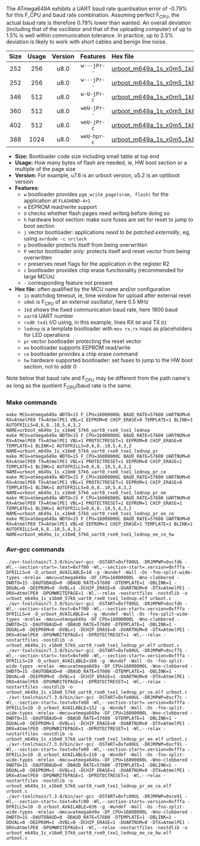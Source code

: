 The ATmega649A exhibits a UART baud rate quantisation error of -0.79% for this F_CPU and baud rate combination. Assuming perfect F<sub>CPU</sub>, the actual baud rate is therefore 0.79% lower than wanted. An overall deviation (including that of the oscillator and that of the uploading computer) of up to 1.5% is well within communication tolerance. In practice, up to 2.5% deviation is likely to work with short cables and benign line noise.

|Size|Usage|Version|Features|Hex file|
|:-:|:-:|:-:|:-:|:--|
|252|256|u8.0|`w---jPr--`|[urboot_m649a_1s_x0m5_1k8_uart0_rxe0_txe1_lednop.hex](https://raw.githubusercontent.com/stefanrueger/urboot.hex/main/mcus/atmega649a/watchdog_1_s/external_oscillator_x/%2B0m500000_hz/%2B%2B%2B1k8_baud/uart0_rxe0_txe1/lednop/urboot_m649a_1s_x0m5_1k8_uart0_rxe0_txe1_lednop.hex)|
|252|256|u8.0|`w---jPr--`|[urboot_m649a_1s_x0m5_1k8_uart0_rxe0_txe1_lednop_pr.hex](https://raw.githubusercontent.com/stefanrueger/urboot.hex/main/mcus/atmega649a/watchdog_1_s/external_oscillator_x/%2B0m500000_hz/%2B%2B%2B1k8_baud/uart0_rxe0_txe1/lednop/urboot_m649a_1s_x0m5_1k8_uart0_rxe0_txe1_lednop_pr.hex)|
|346|512|u8.0|`w-U-jPr-c`|[urboot_m649a_1s_x0m5_1k8_uart0_rxe0_txe1_lednop_pr_ce.hex](https://raw.githubusercontent.com/stefanrueger/urboot.hex/main/mcus/atmega649a/watchdog_1_s/external_oscillator_x/%2B0m500000_hz/%2B%2B%2B1k8_baud/uart0_rxe0_txe1/lednop/urboot_m649a_1s_x0m5_1k8_uart0_rxe0_txe1_lednop_pr_ce.hex)|
|360|512|u8.0|`weU-jPr--`|[urboot_m649a_1s_x0m5_1k8_uart0_rxe0_txe1_lednop_pr_ee.hex](https://raw.githubusercontent.com/stefanrueger/urboot.hex/main/mcus/atmega649a/watchdog_1_s/external_oscillator_x/%2B0m500000_hz/%2B%2B%2B1k8_baud/uart0_rxe0_txe1/lednop/urboot_m649a_1s_x0m5_1k8_uart0_rxe0_txe1_lednop_pr_ee.hex)|
|402|512|u8.0|`weU-jPr-c`|[urboot_m649a_1s_x0m5_1k8_uart0_rxe0_txe1_lednop_pr_ee_ce.hex](https://raw.githubusercontent.com/stefanrueger/urboot.hex/main/mcus/atmega649a/watchdog_1_s/external_oscillator_x/%2B0m500000_hz/%2B%2B%2B1k8_baud/uart0_rxe0_txe1/lednop/urboot_m649a_1s_x0m5_1k8_uart0_rxe0_txe1_lednop_pr_ee_ce.hex)|
|388|1024|u8.0|`weU-hpr-c`|[urboot_m649a_1s_x0m5_1k8_uart0_rxe0_txe1_lednop_ee_ce_hw.hex](https://raw.githubusercontent.com/stefanrueger/urboot.hex/main/mcus/atmega649a/watchdog_1_s/external_oscillator_x/%2B0m500000_hz/%2B%2B%2B1k8_baud/uart0_rxe0_txe1/lednop/urboot_m649a_1s_x0m5_1k8_uart0_rxe0_txe1_lednop_ee_ce_hw.hex)|

- **Size:** Bootloader code size including small table at top end
- **Usage:** How many bytes of flash are needed, ie, HW boot section or a multiple of the page size
- **Version:** For example, u7.6 is an urboot version, o5.2 is an optiboot version
- **Features:**
  + `w` bootloader provides `pgm_write_page(sram, flash)` for the application at `FLASHEND-4+1`
  + `e` EEPROM read/write support
  + `U` checks whether flash pages need writing before doing so
  + `h` hardware boot section: make sure fuses are set for reset to jump to boot section
  + `j` vector bootloader: applications *need to be patched externally*, eg, using `avrdude -c urclock`
  + `p` bootloader protects itself from being overwritten
  + `P` vector bootloader only: protects itself and reset vector from being overwritten
  + `r` preserves reset flags for the application in the register R2
  + `c` bootloader provides chip erase functionality (recommended for large MCUs)
  + `-` corresponding feature not present
- **Hex file:** often qualified by the MCU name and/or configuration
  + `1s` watchdog timeout, ie, time window for upload after external reset
  + `x0m5` is F<sub>CPU</sub> of an external oscillator, here 0.5 MHz
  + `1k8` shows the fixed communication baud rate, here 1800 baud
  + `uart0` UART number
  + `rxd0 txd1` I/O using, in this example, lines RX `D0` and TX `D1`
  + `lednop` is a template bootloader with `mov rx,rx` nops as placeholders for LED operations
  + `pr` vector bootloader protecting the reset vector
  + `ee` bootloader supports EEPROM read/write
  + `ce` bootloader provides a chip erase command
  + `hw` hardware supported bootloader: set fuses to jump to the HW boot section, not to addr 0


Note below that baud rate and F<sub>CPU</sub> may be different from the path name's as long as the quotient F<sub>CPU</sub>/baud rate is the same.

### Make commands
```
make MCU=atmega649a WDTO=1S F_CPU=16000000L BAUD_RATE=57600 UARTNUM=0 RX=AtmelPE0 TX=AtmelPE1 VBL=1 EEPROM=0 CHIP_ERASE=0 TEMPLATE=1 BLINK=1 AUTOFRILLS=0,6,8..10,5,4,3,2 NAME=urboot_m649a_1s_x16m0_57k6_uart0_rxe0_txe1_lednop
make MCU=atmega649a WDTO=1S F_CPU=16000000L BAUD_RATE=57600 UARTNUM=0 RX=AtmelPE0 TX=AtmelPE1 VBL=1 PROTECTRESET=1 EEPROM=0 CHIP_ERASE=0 TEMPLATE=1 BLINK=1 AUTOFRILLS=0,6,8..10,5,4,3,2 NAME=urboot_m649a_1s_x16m0_57k6_uart0_rxe0_txe1_lednop_pr
make MCU=atmega649a WDTO=1S F_CPU=16000000L BAUD_RATE=57600 UARTNUM=0 RX=AtmelPE0 TX=AtmelPE1 VBL=1 PROTECTRESET=1 EEPROM=0 CHIP_ERASE=1 TEMPLATE=1 BLINK=1 AUTOFRILLS=0,6,8..10,5,4,3,2 NAME=urboot_m649a_1s_x16m0_57k6_uart0_rxe0_txe1_lednop_pr_ce
make MCU=atmega649a WDTO=1S F_CPU=16000000L BAUD_RATE=57600 UARTNUM=0 RX=AtmelPE0 TX=AtmelPE1 VBL=1 PROTECTRESET=1 EEPROM=1 CHIP_ERASE=0 TEMPLATE=1 BLINK=1 AUTOFRILLS=0,6,8..10,5,4,3,2 NAME=urboot_m649a_1s_x16m0_57k6_uart0_rxe0_txe1_lednop_pr_ee
make MCU=atmega649a WDTO=1S F_CPU=16000000L BAUD_RATE=57600 UARTNUM=0 RX=AtmelPE0 TX=AtmelPE1 VBL=1 PROTECTRESET=1 EEPROM=1 CHIP_ERASE=1 TEMPLATE=1 BLINK=1 AUTOFRILLS=0,6,8..10,5,4,3,2 NAME=urboot_m649a_1s_x16m0_57k6_uart0_rxe0_txe1_lednop_pr_ee_ce
make MCU=atmega649a WDTO=1S F_CPU=16000000L BAUD_RATE=57600 UARTNUM=0 RX=AtmelPE0 TX=AtmelPE1 VBL=0 EEPROM=1 CHIP_ERASE=1 TEMPLATE=1 BLINK=1 AUTOFRILLS=0,6,8..10,5,4,3,2 NAME=urboot_m649a_1s_x16m0_57k6_uart0_rxe0_txe1_lednop_ee_ce_hw
```

### Avr-gcc commands
```
./avr-toolchain/7.3.0/bin/avr-gcc -DSTART=0xff00UL -DRJMPWP=0xcfdb -Wl,--section-start=.text=0xff00 -Wl,--section-start=.version=0xfffa -DFRILLS=4 -D_urboot_AVAILABLE=18 -g -Wundef -Wall -Os -fno-split-wide-types -mrelax -mmcu=atmega649a -DF_CPU=16000000L -Wno-clobbered -DWDTO=1S -DAUTOBAUD=0 -DBAUD_RATE=57600 -DTEMPLATE=1 -DBLINK=1 -DDUAL=0 -DEEPROM=0 -DVBL=1 -DCHIP_ERASE=0 -DUARTNUM=0 -DTX=AtmelPE1 -DRX=AtmelPE0 -DPGMWRITEPAGE=1 -Wl,--relax -nostartfiles -nostdlib -o urboot_m649a_1s_x16m0_57k6_uart0_rxe0_txe1_lednop.elf urboot.c
./avr-toolchain/7.3.0/bin/avr-gcc -DSTART=0xff00UL -DRJMPWP=0xcfdb -Wl,--section-start=.text=0xff00 -Wl,--section-start=.version=0xfffa -DFRILLS=4 -D_urboot_AVAILABLE=4 -g -Wundef -Wall -Os -fno-split-wide-types -mrelax -mmcu=atmega649a -DF_CPU=16000000L -Wno-clobbered -DWDTO=1S -DAUTOBAUD=0 -DBAUD_RATE=57600 -DTEMPLATE=1 -DBLINK=1 -DDUAL=0 -DEEPROM=0 -DVBL=1 -DCHIP_ERASE=0 -DUARTNUM=0 -DTX=AtmelPE1 -DRX=AtmelPE0 -DPGMWRITEPAGE=1 -DPROTECTRESET=1 -Wl,--relax -nostartfiles -nostdlib -o urboot_m649a_1s_x16m0_57k6_uart0_rxe0_txe1_lednop_pr.elf urboot.c
./avr-toolchain/7.3.0/bin/avr-gcc -DSTART=0xfe00UL -DRJMPWP=0xcf75 -Wl,--section-start=.text=0xfe00 -Wl,--section-start=.version=0xfffa -DFRILLS=10 -D_urboot_AVAILABLE=166 -g -Wundef -Wall -Os -fno-split-wide-types -mrelax -mmcu=atmega649a -DF_CPU=16000000L -Wno-clobbered -DWDTO=1S -DAUTOBAUD=0 -DBAUD_RATE=57600 -DTEMPLATE=1 -DBLINK=1 -DDUAL=0 -DEEPROM=0 -DVBL=1 -DCHIP_ERASE=1 -DUARTNUM=0 -DTX=AtmelPE1 -DRX=AtmelPE0 -DPGMWRITEPAGE=1 -DPROTECTRESET=1 -Wl,--relax -nostartfiles -nostdlib -o urboot_m649a_1s_x16m0_57k6_uart0_rxe0_txe1_lednop_pr_ce.elf urboot.c
./avr-toolchain/7.3.0/bin/avr-gcc -DSTART=0xfe00UL -DRJMPWP=0xcf7c -Wl,--section-start=.text=0xfe00 -Wl,--section-start=.version=0xfffa -DFRILLS=10 -D_urboot_AVAILABLE=152 -g -Wundef -Wall -Os -fno-split-wide-types -mrelax -mmcu=atmega649a -DF_CPU=16000000L -Wno-clobbered -DWDTO=1S -DAUTOBAUD=0 -DBAUD_RATE=57600 -DTEMPLATE=1 -DBLINK=1 -DDUAL=0 -DEEPROM=1 -DVBL=1 -DCHIP_ERASE=0 -DUARTNUM=0 -DTX=AtmelPE1 -DRX=AtmelPE0 -DPGMWRITEPAGE=1 -DPROTECTRESET=1 -Wl,--relax -nostartfiles -nostdlib -o urboot_m649a_1s_x16m0_57k6_uart0_rxe0_txe1_lednop_pr_ee.elf urboot.c
./avr-toolchain/7.3.0/bin/avr-gcc -DSTART=0xfe00UL -DRJMPWP=0xcf91 -Wl,--section-start=.text=0xfe00 -Wl,--section-start=.version=0xfffa -DFRILLS=10 -D_urboot_AVAILABLE=110 -g -Wundef -Wall -Os -fno-split-wide-types -mrelax -mmcu=atmega649a -DF_CPU=16000000L -Wno-clobbered -DWDTO=1S -DAUTOBAUD=0 -DBAUD_RATE=57600 -DTEMPLATE=1 -DBLINK=1 -DDUAL=0 -DEEPROM=1 -DVBL=1 -DCHIP_ERASE=1 -DUARTNUM=0 -DTX=AtmelPE1 -DRX=AtmelPE0 -DPGMWRITEPAGE=1 -DPROTECTRESET=1 -Wl,--relax -nostartfiles -nostdlib -o urboot_m649a_1s_x16m0_57k6_uart0_rxe0_txe1_lednop_pr_ee_ce.elf urboot.c
./avr-toolchain/7.3.0/bin/avr-gcc -DSTART=0xfc00UL -DRJMPWP=0xce91 -Wl,--section-start=.text=0xfc00 -Wl,--section-start=.version=0xfffa -DFRILLS=10 -D_urboot_AVAILABLE=636 -g -Wundef -Wall -Os -fno-split-wide-types -mrelax -mmcu=atmega649a -DF_CPU=16000000L -Wno-clobbered -DWDTO=1S -DAUTOBAUD=0 -DBAUD_RATE=57600 -DTEMPLATE=1 -DBLINK=1 -DDUAL=0 -DEEPROM=1 -DVBL=0 -DCHIP_ERASE=1 -DUARTNUM=0 -DTX=AtmelPE1 -DRX=AtmelPE0 -DPGMWRITEPAGE=1 -Wl,--relax -nostartfiles -nostdlib -o urboot_m649a_1s_x16m0_57k6_uart0_rxe0_txe1_lednop_ee_ce_hw.elf urboot.c
```

